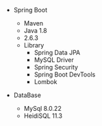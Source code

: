 * Spring Boot
  - Maven
  - Java 1.8
  - 2.6.3
  - Library
    - Spring Data JPA
    - MySQL Driver
    - Spring Security
    - Spring Boot DevTools
    - Lombok

* DataBase
  - MySql 8.0.22
  - HeidiSQL 11.3

